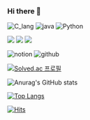 ### Hi there 👋

<!--
**GHdevlog/GHdevlog** is a ✨ _special_ ✨ repository because its `README.md` (this file) appears on your GitHub profile.

Here are some ideas to get you started:

- 🔭 I’m currently working on ...
- 🌱 I’m currently learning ...
- 👯 I’m looking to collaborate on ...
- 🤔 I’m looking for help with ...
- 💬 Ask me about ...
- 📫 How to reach me: ...
- 😄 Pronouns: ...
- ⚡ Fun fact: ...
-->

<!--<img src="https://img.shields.io/badge/뱃지레이블-배경색?style=뱃지모양&logo=로고&logoColor=로고색상"/> -->

<img alt="C_lang" src ="https://img.shields.io/badge/C-A8B9CC?&style=for-the-badge&logo=C&logoColor=white"/> <img alt="java" src="https://img.shields.io/badge/java-007396?style=for-the-badge&logo=java&logoColor=white"> <img alt="Python" src ="https://img.shields.io/badge/Python-3776AB?&style=for-the-badge&logo=Python&logoColor=white"/>

<img src="https://img.shields.io/badge/html5-E34F26?style=for-the-badge&logo=html5&logoColor=white"> <img src="https://img.shields.io/badge/css-1572B6?style=for-the-badge&logo=css3&logoColor=white"> <img src="https://img.shields.io/badge/javascript-F7DF1E?style=for-the-badge&logo=javascript&logoColor=black">

<img alt="notion" src="https://img.shields.io/badge/notion-000000?style=for-the-badge&logo=notion&logoColor=white"> <img alt="github" src="https://img.shields.io/badge/github-181717?style=for-the-badge&logo=github&logoColor=white">


[![Solved.ac
프로필](http://mazassumnida.wtf/api/v2/generate_badge?boj=jk8339)](https://solved.ac/profile/jk8339)

<!-- Github 통계 -->
![Anurag's GitHub stats](https://github-readme-stats.vercel.app/api?username=GHdevlog&theme=catppuccin_latte&show_icons=true)

<!-- 업로드 파일 유형 카운터 -->
[![Top Langs](https://github-readme-stats.vercel.app/api/top-langs/?username=GHdevlog&layout=donut)](https://github.com/anuraghazra/github-readme-stats)

<!-- 조회수 카운터 -->
[![Hits](https://hits.seeyoufarm.com/api/count/incr/badge.svg?url=https%3A%2F%2Fgithub.com%2FGHdevlog%2F&count_bg=%233FCDFF&title_bg=%236FDD14&icon=&icon_color=%23E7E7E7&title=hits&edge_flat=false)](https://hits.seeyoufarm.com)
